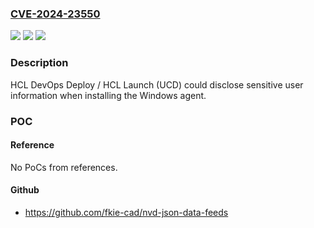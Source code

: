 ### [CVE-2024-23550](https://cve.mitre.org/cgi-bin/cvename.cgi?name=CVE-2024-23550)
![](https://img.shields.io/static/v1?label=Product&message=Launch%20%2F%20DevOps%20Deploy&color=blue)
![](https://img.shields.io/static/v1?label=Version&message=%3D%207.0%20-%207.0.5.19%2C%207.1%20-%207.1.2.15%2C%207.2%20-%207.2.3.8%2C%207.3%20-%207.3.2.3%2C%208.0.0.0%20&color=brighgreen)
![](https://img.shields.io/static/v1?label=Vulnerability&message=n%2Fa&color=brighgreen)

### Description

HCL DevOps Deploy / HCL Launch (UCD) could disclose sensitive user information when installing the Windows agent.

### POC

#### Reference
No PoCs from references.

#### Github
- https://github.com/fkie-cad/nvd-json-data-feeds

